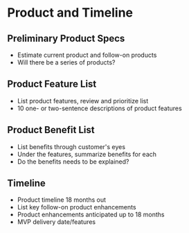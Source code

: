 # Product and Timeline

## Preliminary Product Specs 

* Estimate current product and follow-on products
* Will there be a series of products? 

## Product Feature List

* List product features, review and prioritize list
* 10 one- or two-sentence descriptions of product features

## Product Benefit List

* List benefits through customer's eyes
* Under the features, summarize benefits for each
* Do the benefits needs to be explained?

## Timeline

* Product timeline 18 months out
* List key follow-on product enhancements
* Product enhancements anticipated up to 18 months
* MVP delivery date/features
